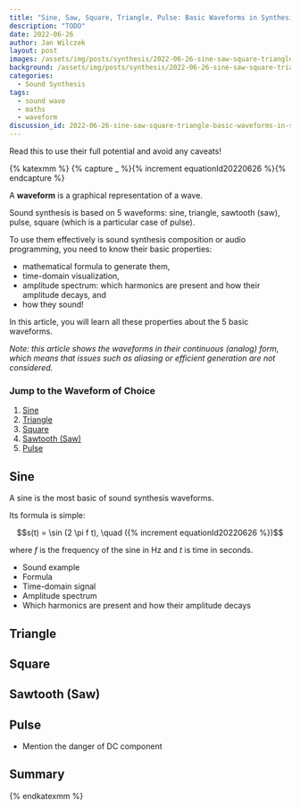 ```yaml
---
title: "Sine, Saw, Square, Triangle, Pulse: Basic Waveforms in Synthesis and Their Properties"
description: "TODO"
date: 2022-06-26
author: Jan Wilczek
layout: post
images: /assets/img/posts/synthesis/2022-06-26-sine-saw-square-triangle-basic-waveforms-in-synthesis/
background: /assets/img/posts/synthesis/2022-06-26-sine-saw-square-triangle-basic-waveforms-in-synthesis/Thumbnail.webp
categories:
  - Sound Synthesis
tags:
  - sound wave
  - maths
  - waveform
discussion_id: 2022-06-26-sine-saw-square-triangle-basic-waveforms-in-synthesis
---
```

Read this to use their full potential and avoid any caveats!

{% katexmm %}
{% capture _ %}{% increment equationId20220626  %}{% endcapture %}

A **waveform** is a graphical representation of a wave.

Sound synthesis is based on 5 waveforms: sine, triangle, sawtooth (saw), pulse, square (which is a particular case of pulse).

To use them effectively is sound synthesis composition or audio programming, you need to know their basic properties:

* mathematical formula to generate them,
* time-domain visualization,
* amplitude spectrum: which harmonics are present and how their amplitude decays, and
* how they sound!

In this article, you will learn all these properties about the 5 basic waveforms.

*Note: this article shows the waveforms in their continuous (analog) form, which means that issues such as aliasing or efficient generation are not considered.*

### Jump to the Waveform of Choice

1. [Sine](#sine)
2. [Triangle](#triangle)
3. [Square](#square)
4. [Sawtooth (Saw)](#sawtooth-saw)
5. [Pulse](#pulse)

## Sine

A sine is the most basic of sound synthesis waveforms.

Its formula is simple:

$$s(t) = \sin (2 \pi f t), \quad ({% increment equationId20220626  %})$$

where $f$ is the frequency of the sine in Hz and $t$ is time in seconds.

* Sound example
* Formula
* Time-domain signal
* Amplitude spectrum
* Which harmonics are present and how their amplitude decays

## Triangle

## Square

## Sawtooth (Saw)

## Pulse
 
 - Mention the danger of DC component
## Summary


{% endkatexmm %}
